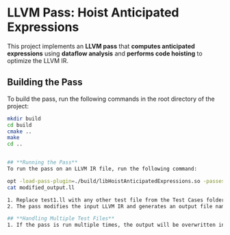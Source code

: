 # **LLVM Pass: Hoist Anticipated Expressions**  

This project implements an **LLVM pass** that **computes anticipated expressions** using **dataflow analysis** and **performs code hoisting** to optimize the LLVM IR.  

## **Building the Pass**  
To build the pass, run the following commands in the root directory of the project:  

```sh
mkdir build
cd build
cmake ..
make
cd ..


## **Running the Pass**
To run the pass on an LLVM IR file, run the following command:  

opt -load-pass-plugin=./build/libHoistAnticipatedExpressions.so -passes="hoist-anticipated-expressions" test1.ll -o -disable-output
cat modified_output.ll

1. Replace test1.ll with any other test file from the Test Cases folder.
2. The pass modifies the input LLVM IR and generates an output file named modified_output.ll, containing the transformed IR after performing code hoisting.

## **Handling Multiple Test Files**
1. If the pass is run multiple times, the output will be overwritten in modified_output.ll
